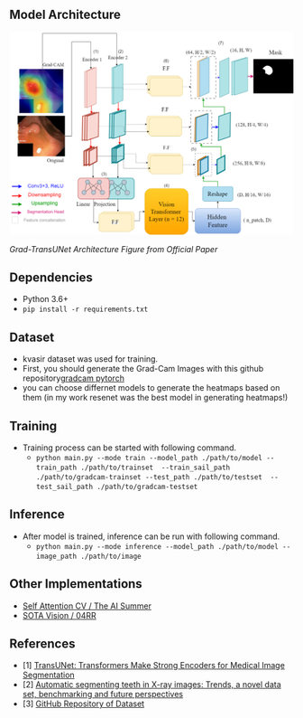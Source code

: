 ## Model Architecture
![Model Architecture](./assets/grad-tranunet.drawio.png "Model Architecure")

*Grad-TransUNet Architecture Figure from Official Paper*

## Dependencies
- Python 3.6+
- `pip install -r requirements.txt`

## Dataset
- kvasir dataset was used for training.
- First, you should generate the Grad-Cam Images with this github repository[gradcam pytorch](https://github.com/kazuto1011/grad-cam-pytorch)
- you can choose differnet models to generate the heatmaps based on them (in my work resenet was the best model in generating heatmaps!)


## Training
- Training process can be started with following command.
    - `python main.py --mode train --model_path ./path/to/model --train_path ./path/to/trainset  --train_sail_path ./path/to/gradcam-trainset --test_path ./path/to/testset  --test_sail_path ./path/to/gradcam-testset`

## Inference
- After model is trained, inference can be run with following command.
    - `python main.py --mode inference --model_path ./path/to/model --image_path ./path/to/image`
    
## Other Implementations
- [Self Attention CV / The AI Summer](https://github.com/The-AI-Summer/self-attention-cv)
- [SOTA Vision / 04RR](https://github.com/04RR/SOTA-Vision)

## References
- [1] [TransUNet: Transformers Make Strong Encoders for Medical Image Segmentation](https://arxiv.org/abs/2102.04306)
- [2] [Automatic segmenting teeth in X-ray images: Trends, a novel data set, benchmarking and future perspectives](https://www.sciencedirect.com/science/article/abs/pii/S0957417418302252)
- [3] [GitHub Repository of Dataset](https://github.com/IvisionLab/dental-image)
